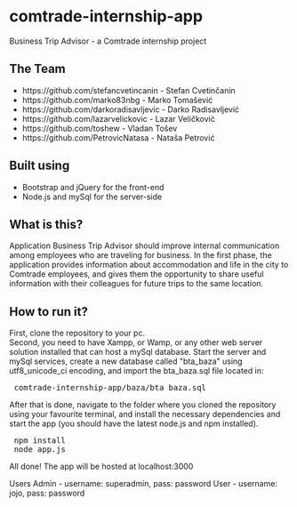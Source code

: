 # comtrade-internship-app
Business Trip Advisor - a Comtrade internship project<br>
<h2 title="The Dirty Half-Dozen">The Team</h2>
<ul>
 <li>https://github.com/stefancvetincanin - Stefan Cvetinčanin</li>
 <li>https://github.com/marko83nbg - Marko Tomašević</li>
 <li>https://github.com/darkoradisavljevic - Darko Radisavljević</li>
 <li>https://github.com/lazarvelickovic - Lazar Veličković</li>
 <li>https://github.com/toshew - Vladan Tošev</li>
 <li>https://github.com/PetrovicNatasa - Nataša Petrović</li>
</ul>
<h2 title="We should have used react">Built using</h2>
<ul>
 <li>Bootstrap and jQuery for the front-end</li>
 <li>Node.js and mySql for the server-side</li>
</ul>
<h2 title="Čemu ovo služi a pritom i ne radi?">What is this?</h2>
<p>
  Application Business Trip Advisor should improve internal communication among employees who are traveling for business. In the first phase, the application provides information about accommodation and life in the city to Comtrade employees, and gives them the opportunity to share useful information with their colleagues for future trips to the same location.
</p>
<h2 title="You're holding it upside down">How to run it?</h2>
<p>First, clone the repository to your pc.<br>
Second, you need to have Xampp, or Wamp, or any other web server solution installed that can host a mySql database. Start the server and mySql services, create a new database called "bta_baza" using utf8_unicode_ci encoding, and import the bta_baza.sql file located in:</p>
<pre>
 comtrade-internship-app/baza/bta_baza.sql
</pre>
<p>After that is done, navigate to the folder where you cloned the repository using your favourite terminal, and install the necessary dependencies and start the app (you should have the latest node.js and npm installed).</p>
<pre>
 npm install
 node app.js
</pre>
<p>All done! The app will be hosted at localhost:3000</p>
Users
Admin - username: superadmin, pass: password
User - username: jojo, pass: password
